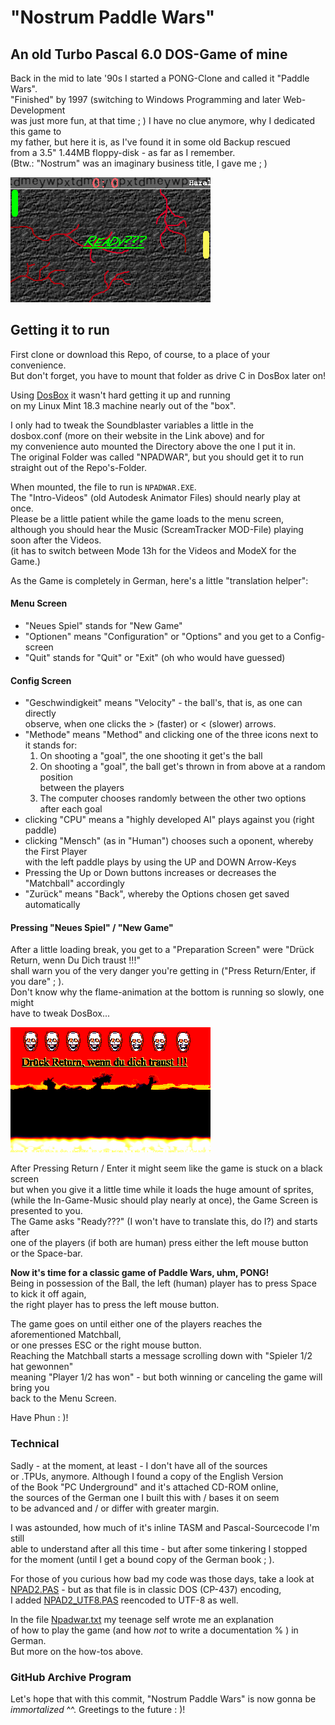 # "Nostrum Paddle Wars"

## An old Turbo Pascal 6.0 DOS-Game of mine

Back in the mid to late '90s I started a PONG-Clone and called it "Paddle Wars".  
"Finished" by 1997 (switching to Windows Programming and later Web-Development  
was just more fun, at that time ; ) I have no clue anymore, why I dedicated this game to  
my father, but here it is, as I've found it in some old Backup rescued  
from a 3.5" 1.44MB floppy-disk - as far as I remember.  
(Btw.: "Nostrum" was an imaginary business title, I gave me ; )

![Paddle Wars Game Screen](imgs/npadwar_002.png)

## Getting it to run

First clone or download this Repo, of course, to a place of your convenience.  
But don't forget, you have to mount that folder as drive C in DosBox later on!

Using [DosBox](https://www.dosbox.com/) it wasn't hard getting it up and running  
on my Linux Mint 18.3 machine nearly out of the "box".

I only had to tweak the Soundblaster variables a little in the  
dosbox.conf (more on their website in the Link above) and for  
my convenience auto mounted the Directory above the one I put it in.  
The original Folder was called "NPADWAR", but you should get it to run  
straight out of the Repo's-Folder.

When mounted, the file to run is ```NPADWAR.EXE```.  
The "Intro-Videos" (old Autodesk Animator Files) should nearly play at once.  
Please be a little patient while the game loads to the menu screen,  
although you should hear the Music (ScreamTracker MOD-File) playing
soon after the Videos.  
(it has to switch between Mode 13h for the Videos and ModeX for the Game.)

As the Game is completely in German, here's a little "translation helper":  

#### Menu Screen
* "Neues Spiel" stands for "New Game"
* "Optionen" means "Configuration" or "Options" and you get to a Config-screen
* "Quit" stands for "Quit" or "Exit" (oh who would have guessed)

#### Config Screen
* "Geschwindigkeit" means "Velocity" - the ball's, that is, as one can directly   
  observe, when one clicks the > (faster) or < (slower) arrows.
* "Methode" means "Method" and clicking one of the three icons next to it stands for:  
  1. On shooting a "goal", the one shooting it get's the ball  
  2. On shooting a "goal", the ball get's thrown in from above at a random position    
     between the players  
  3. The computer chooses randomly between the other two options after each goal  
* clicking "CPU" means a "highly developed AI" plays against you (right paddle)
* clicking "Mensch" (as in "Human") chooses such a oponent, whereby the First Player  
  with the left paddle plays by using the UP and DOWN Arrow-Keys
* Pressing the Up or Down buttons increases or decreases the "Matchball" accordingly
* "Zurück" means "Back", whereby the Options chosen get saved automatically

#### Pressing "Neues Spiel" / "New Game"

After a little loading break, you get to a "Preparation Screen" were
"Drück Return, wenn Du Dich traust !!!"  
shall warn you of the very danger you're getting in ("Press Return/Enter, if you dare" ; ).  
Don't know why the flame-animation at the bottom is running so slowly, one might  
have to tweak DosBox...  

![Heed the Warning Screen](imgs/npadwar_001.png)

After Pressing Return / Enter it might seem like the game is stuck on a black screen  
but when you give it a little time while it loads the huge amount of sprites,  
(while the In-Game-Music should play nearly at once), the Game Screen is presented
to you.  
The Game asks "Ready???" (I won't have to translate this, do I?) and starts after  
one of the players (if both are human) press either the left mouse button  
or the Space-bar.  

__Now it's time for a classic game of Paddle Wars, uhm, PONG!__   
Being in possession of the Ball, the left (human) player has to press Space
to kick it off again,  
the right player has to press the left mouse button.

The game goes on until either one of the players reaches the aforementioned Matchball,  
or one presses ESC or the right mouse button.  
Reaching the Matchball starts a message scrolling down with "Spieler 1/2 hat gewonnen"  
meaning "Player 1/2 has won" - but both winning or canceling the game will bring you  
back to the Menu Screen.

Have Phun : )!

### Technical

Sadly - at the moment, at least - I don't have all of the sources  
or .TPUs, anymore. Although I found a copy of the English Version  
of the Book "PC Underground" and it's attached CD-ROM online,  
the sources of the German one I built this with / bases it on seem  
to be advanced and / or differ with greater margin.

I was astounded, how much of it's inline TASM and Pascal-Sourcecode I'm still  
able to understand after all this time - but after some tinkering I stopped  
for the moment (until I get a bound copy of the German book ; ).  

For those of you curious how bad my code was those days, take a look at  
[NPAD2.PAS](src/NPAD2.PAS) - but as that file is in classic DOS (CP-437) encoding,  
I added [NPAD2_UTF8.PAS](src/NPAD2_UTF8.PAS) reencoded to UTF-8 as well.

In the file [Npadwar.txt](Npadwar.txt) my teenage self wrote me an explanation  
of how to play the game (and how *not* to write a documentation % ) in German.  
But more on the how-tos above.

### GitHub Archive Program

Let's hope that with this commit, "Nostrum Paddle Wars" is now gonna be _immortalized_ ^^.
Greetings to the future : )!

